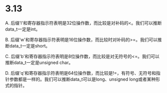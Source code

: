 # 3.13

A. 后缀'l'和寄存器指示符表明是32位操作数，而比较是对补码的<。我们可以推断data_t一定是int。

B. 后缀'w'和寄存器指示符表明是16位操作数，而比较时对补码的>=。我们可以推断data_t一定是short。

C. 后缀'b'和寄存器指示符表明是8位操作数，而比较是对无符号的<=。我们可以推断data_t一定是unsigned char。

D. 后缀'q'和寄存器指示符表明是64位操作数，而比较是!=，有符号、无符号和指针参数都是一样的。我们可以推断data_t可以是long、unsigned long或者某种形式的指针。
